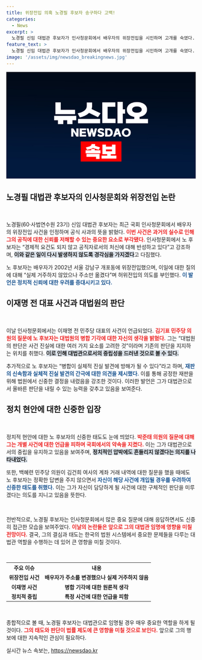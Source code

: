 ```yaml
---
title: 위장전입 의혹 노경필 후보자 송구하다 고백!
categories:
  - News
excerpt: >
  노경필 신임 대법관 후보자가 인사청문회에서 배우자의 위장전입을 시인하며 고개를 숙였다. 그는 정치적 현안에 대한 질문엔 말을 아끼며, 사건의 신속한 결론이 중요하다고 강조했다. 과거 논란 속 책임을 보인 그의 모습에 정치권의 이목도 집중되고 있다.
feature_text: >
  노경필 신임 대법관 후보자가 인사청문회에서 배우자의 위장전입을 시인하며 고개를 숙였다. 그는 정치적 현안에 대한 질문엔 말을 아끼며, 사건의 신속한 결론이 중요하다고 강조했다. 과거 논란 속 책임을 보인 그의 모습에 정치권의 이목도 집중되고 있다.
image: '/assets/img/newsdao_breakingnews.jpg'
---
```


<p><img src="/assets/img/newsdao_breakingnews.jpg" alt="bookingtag 속보" /></p>

<h2 data-ke-size="size26">노경필 대법관 후보자의 인사청문회와 위장전입 논란</h2>

<p data-ke-size="size16">&nbsp;</p>

<p>노경필(60·사법연수원 23기) 신임 대법관 후보자는 최근 국회 인사청문회에서 배우자의 위장전입 사건을 인정하며 공식 사과의 뜻을 밝혔다. <b><span style="color: #ee2323;">이번 사건은 과거의 실수로 인해 그의 공직에 대한 신뢰를 저해할 수 있는 중요한 요소로 부각됐다.</span></b> 인사청문회에서 노 후보자는 “경제적 요건도 되지 않고 공직자로서의 처신에 대해 반성하고 있다”고 강조하며, <b><span style="background-color: #21538527;">이와 같은 일이 다시 발생하지 않도록 경각심을 가지겠다</span></b>고 다짐했다.</p>

<p>노 후보자는 배우자가 2002년 서울 강남구 개포동에 위장전입했으며, 이일에 대한 질의에 대해 “실제 거주하지 않았으나 주소만 옮겼다”며 허위전입의 의도를 부인했다. <b><span style="color: #1a5490;">이 발언은 정치적 신뢰에 대한 우려를 증대시키고 있다.</span></b></p>

<h2 data-ke-size="size26">이재명 전 대표 사건과 대법원의 판단</h2>

<p data-ke-size="size16">&nbsp;</p>

<p>이날 인사청문회에서는 이재명 전 민주당 대표의 사건이 언급되었다. <b><span style="color: #ee2323;">김기표 민주당 의원의 질문에 노 후보자는 대법원의 병합 기각에 대한 자신의 생각을 밝혔다.</span></b> 그는 “대법원의 판단은 사건 진실에 대한 여러 가지 요소를 고려한 것”이라며 기존의 판단을 지지하는 위치를 취했다. <b><span style="background-color: #21538527;">이로 인해 대법관으로서의 중립성을 드러낸 것으로 볼 수 있다.</span></b></p>

<p>추가적으로 노 후보자는 “병합이 실체적 진실 발견에 방해가 될 수 있다”라고 하며, <b><span style="color: #1a5490;">재판의 신속함과 실체적 진실 발견의 간극에 대한 의견을 제시했다.</span></b> 이를 통해 공정한 재판을 위해 법원에서 신중한 결정을 내렸음을 강조한 것이다. 이러한 발언은 그가 대법관으로서 올바른 판단을 내릴 수 있는 능력을 갖추고 있음을 보여준다.</p>

<h2 data-ke-size="size26">정치 현안에 대한 신중한 입장</h2>

<p data-ke-size="size16">&nbsp;</p>

<p>정치적 현안에 대한 노 후보자의 신중한 태도도 눈에 띄었다. <b><span style="color: #ee2323;">박준태 의원의 질문에 대해 그는 개별 사건에 대한 언급을 피하며 국회에서의 약속을 지켰다.</span></b> 이는 그가 대법관으로서의 중립을 유지하고 있음을 보여주며, <b><span style="background-color: #21538527;">정치적인 압박에도 흔들리지 않겠다는 의지를 나타내었다.</span></b></p>

<p>또한, 백혜련 민주당 의원이 김건희 여사의 계좌 거래 내역에 대한 질문을 했을 때에도 노 후보자는 정확한 답변을 주지 않으면서 <b><span style="color: #1a5490;">자신이 해당 사건에 개입될 경우를 우려하여 신중한 태도를 취했다.</span></b> 이는 그가 자신이 담당하게 될 사건에 대한 구체적인 판단을 미루겠다는 의도를 지니고 있음을 뜻한다.</p>

<p data-ke-size="size16">&nbsp;</p>

<p>전반적으로, 노경필 후보자는 인사청문회에서 많은 중요 질문에 대해 응답하면서도 신중히 접근한 모습을 보여주었다. <b><span style="color: #ee2323;">이날의 논란들은 앞으로 그의 대법관 임명에 영향을 미칠 전망이다.</span></b> 결국, 그의 결심과 태도는 한국의 법원 시스템에서 중요한 문제들을 다루는 대법관 역할을 수행하는 데 있어 큰 영향을 미칠 것이다. </p>

<p data-ke-size="size16">&nbsp;</p>

<table style="width: 100%; border-collapse: collapse;">
    <tr>
        <th style="text-align: center;">주요 이슈</th>
        <th style="text-align: center;">내용</th>
    </tr>
    <tr>
        <td style="text-align: center; height: 17px;"><b>위장전입 사건</b></td>
        <td style="text-align: center; height: 17px;"><b>배우자가 주소를 변경했으나 실제 거주하지 않음</b></td>
    </tr>
    <tr>
        <td style="text-align: center; height: 17px;"><b>이재명 사건</b></td>
        <td style="text-align: center; height: 17px;"><b>병합 기각에 대한 원론적 생각</b></td>
    </tr>
    <tr>
        <td style="text-align: center; height: 17px;"><b>정치적 중립</b></td>
        <td style="text-align: center; height: 17px;"><b>특정 사건에 대한 언급을 피함</b></td>
    </tr>
</table>

<p data-ke-size="size16">&nbsp;</p>

<p>종합적으로 볼 때, 노경필 후보자는 대법관으로 임명될 경우 매우 중요한 역할을 하게 될 것이다. <b><span style="color: #ee2323;">그의 태도와 판단이 법률 제도에 큰 영향을 미칠 것으로 보인다.</span></b> 앞으로 그의 행보에 대한 지속적인 관심이 필요하다.</p>
실시간 뉴스 속보는, <a href="https://newsdao.kr" rel="dofollow">https://newsdao.kr</a>


